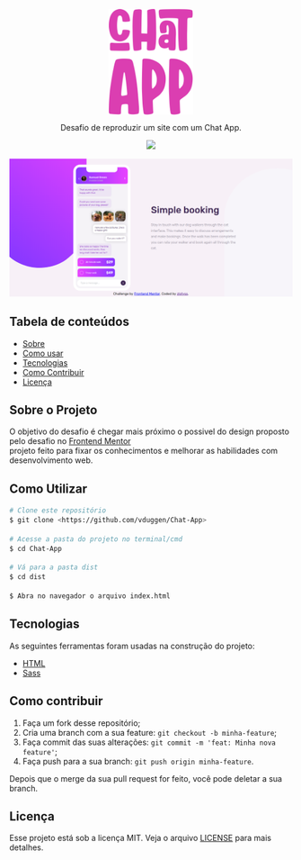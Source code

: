<p align="center">
  <img src="./dist/images/logo.svg" align="center" width="150" alt="Logo projeto">
</p>

<p align="center">
  Desafio de reproduzir um site com um Chat App.
</p>

<p align="center">  
  <img src="https://img.shields.io/apm/l/React">
</p>

<p align="center">
  <img src="./dist/images/banner.png" alt="foto da aplicação" />
</p>

## Tabela de conteúdos
   * [Sobre](#Sobre)
   * [Como usar](#como-usar)
   * [Tecnologias](#tecnologias)
   * [Como Contribuir](#contribuir)
   * [Licença](#licença)
   
<h2 id="Sobre">Sobre o Projeto</h2>
O objetivo do desafio é chegar mais próximo o possivel do design proposto pelo desafio no <a href="https://www.frontendmentor.io/">Frontend Mentor</a> <br />
projeto feito para fixar os conhecimentos e melhorar as habilidades com desenvolvimento web.

<h2 id="como-usar">Como Utilizar</h2>

```bash
# Clone este repositório
$ git clone <https://github.com/vduggen/Chat-App>

# Acesse a pasta do projeto no terminal/cmd
$ cd Chat-App

# Vá para a pasta dist
$ cd dist

$ Abra no navegador o arquivo index.html
```

<h2 id="tecnologias">Tecnologias</h2>

As seguintes ferramentas foram usadas na construção do projeto:

- [HTML](https://developer.mozilla.org/pt-BR/docs/Web/HTML)
- [Sass](https://sass-lang.com/)

<h2 id="contribuir">Como contribuir</h2>

1. Faça um fork desse repositório;
1. Cria uma branch com a sua feature: `git checkout -b minha-feature`;
1. Faça commit das suas alterações: `git commit -m 'feat: Minha nova feature'`;
1. Faça push para a sua branch: `git push origin minha-feature`.

Depois que o merge da sua pull request for feito, você pode deletar a sua branch.

<h2 id="licença">Licença</h2>

Esse projeto está sob a licença MIT. Veja o arquivo [LICENSE](LICENSE.md) para mais detalhes.

